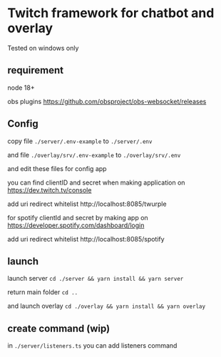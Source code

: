 # Twitch framework for chatbot and overlay

Tested on windows only
## requirement

node 18+

obs plugins https://github.com/obsproject/obs-websocket/releases

## Config

copy file `./server/.env-example` to `./server/.env`

and file `./overlay/srv/.env-example` to `./overlay/srv/.env`

and edit these files for config app

you can find clientID and secret when making application on
https://dev.twitch.tv/console

add uri redirect whitelist http://localhost:8085/twurple

for spotify clientId and secret by making app on https://developer.spotify.com/dashboard/login

add uri redirect whitelist http://localhost:8085/spotify

## launch

launch server `cd ./server && yarn install && yarn server`

return main folder `cd ..`

and launch overlay `cd ./overlay && yarn install && yarn overlay`
## create command (wip)

in `./server/listeners.ts` you can add listeners command 